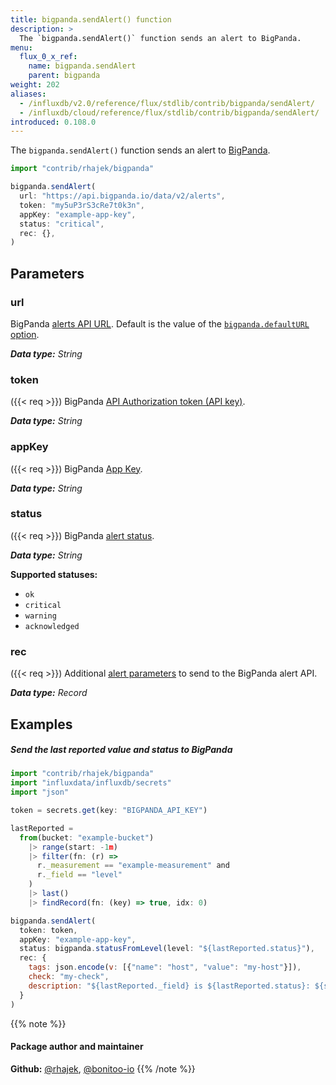 ```yaml
---
title: bigpanda.sendAlert() function
description: >
  The `bigpanda.sendAlert()` function sends an alert to BigPanda.
menu:
  flux_0_x_ref:
    name: bigpanda.sendAlert
    parent: bigpanda
weight: 202
aliases:
  - /influxdb/v2.0/reference/flux/stdlib/contrib/bigpanda/sendAlert/
  - /influxdb/cloud/reference/flux/stdlib/contrib/bigpanda/sendAlert/
introduced: 0.108.0
---
```


The `bigpanda.sendAlert()` function sends an alert to [BigPanda](https://www.bigpanda.io/).

```js
import "contrib/rhajek/bigpanda"

bigpanda.sendAlert(
  url: "https://api.bigpanda.io/data/v2/alerts",
  token: "my5uP3rS3cRe7t0k3n",
  appKey: "example-app-key",
  status: "critical",
  rec: {},
)
```

## Parameters

### url
BigPanda [alerts API URL](https://docs.bigpanda.io/reference#alerts-how-it-works).
Default is the value of the [`bigpanda.defaultURL` option](/flux/v0.x/stdlib/contrib/rhajek/bigpanda/#defaulturl).

_**Data type:** String_

### token
({{< req >}})
BigPanda [API Authorization token (API key)](https://docs.bigpanda.io/docs/api-key-management).

_**Data type:** String_

### appKey
({{< req >}})
BigPanda [App Key](https://docs.bigpanda.io/reference#integrating-monitoring-systems).

_**Data type:** String_

### status
({{< req >}})
BigPanda [alert status](https://docs.bigpanda.io/reference#alerts).

_**Data type:** String_

**Supported statuses:**

- `ok`
- `critical`
- `warning`
- `acknowledged`

### rec
({{< req >}})
Additional [alert parameters](https://docs.bigpanda.io/reference#alert-object)
to send to the BigPanda alert API.

_**Data type:** Record_

## Examples

##### Send the last reported value and status to BigPanda
```js
import "contrib/rhajek/bigpanda"
import "influxdata/influxdb/secrets"
import "json"

token = secrets.get(key: "BIGPANDA_API_KEY")

lastReported =
  from(bucket: "example-bucket")
    |> range(start: -1m)
    |> filter(fn: (r) =>
      r._measurement == "example-measurement" and
      r._field == "level"
    )
    |> last()
    |> findRecord(fn: (key) => true, idx: 0)

bigpanda.sendAlert(
  token: token,
  appKey: "example-app-key",
  status: bigpanda.statusFromLevel(level: "${lastReported.status}"),
  rec: {
    tags: json.encode(v: [{"name": "host", "value": "my-host"}]),
    check: "my-check",
    description: "${lastReported._field} is ${lastReported.status}: ${string(v: lastReported._value)}"
  }
)
```

{{% note %}}
#### Package author and maintainer
**Github:** [@rhajek](https://github.com/rhajek), [@bonitoo-io](https://github.com/bonitoo-io)
{{% /note %}}

